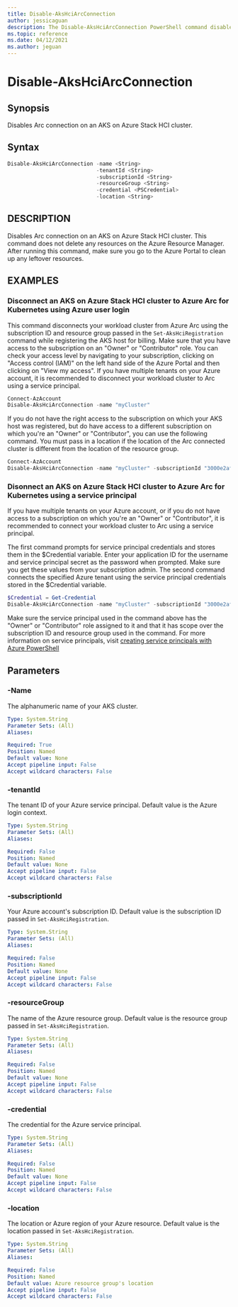 ```yaml
---
title: Disable-AksHciArcConnection
author: jessicaguan
description: The Disable-AksHciArcConnection PowerShell command disables the Arc connection on an AKS on Azure Stack HCI cluster.
ms.topic: reference
ms.date: 04/12/2021
ms.author: jeguan
---
```


# Disable-AksHciArcConnection

## Synopsis
Disables Arc connection on an AKS on Azure Stack HCI cluster.

## Syntax

```powershell
Disable-AksHciArcConnection -name <String> 
                            -tenantId <String>
                            -subscriptionId <String> 
                            -resourceGroup <String>
                            -credential <PSCredential>
                            -location <String>
```

## DESCRIPTION
Disables Arc connection on an AKS on Azure Stack HCI cluster. This command does not delete any resources on the Azure Resource Manager. After running this command, make sure you go to the Azure Portal to clean up any leftover resources.

## EXAMPLES

### Disconnect an AKS on Azure Stack HCI cluster to Azure Arc for Kubernetes using Azure user login 
This command disconnects your workload cluster from Azure Arc using the subscription ID and resource group passed in the `Set-AksHciRegistration` command while registering the AKS host for billing. Make sure that you have access to the subscription on an "Owner" or "Contributor" role. You can check your access level by navigating to your subscription, clicking on "Access control (IAM)" on the left hand side of the Azure Portal and then clicking on "View my access". If you have multiple tenants on your Azure account, it is recommended to disconnect your workload cluster to Arc using a service principal.

```PowerShell
Connect-AzAccount
Disable-AksHciArcConnection -name "myCluster"
```
If you do not have the right access to the subscription on which your AKS host was registered, but do have access to a different subscription on which you're an "Owner" or "Contributor", you can use the following command. You must pass in a location if the location of the Arc connected cluster is different from the location of the resource group. 

```PowerShell
Connect-AzAccount
Disable-AksHciArcConnection -name "myCluster" -subscriptionId "3000e2af-000-46d9-0000-4bdb12000000" -resourceGroup "myAzureResourceGroup"
```

### Disonnect an AKS on Azure Stack HCI cluster to Azure Arc for Kubernetes using a service principal
If you have multiple tenants on your Azure account, or if you do not have access to a subscription on which you're an "Owner" or "Contributor", it is recommended to connect your workload cluster to Arc using a service principal.

The first command prompts for service principal credentials and stores them in the $Credential variable. Enter your application ID for the username and service principal secret as the password when prompted. Make sure you get these values from your subscription admin. The second command connects the specified Azure tenant using the service principal credentials stored in the $Credential variable. 

```powershell
$Credential = Get-Credential
Disable-AksHciArcConnection -name "myCluster" -subscriptionId "3000e2af-000-46d9-0000-4bdb12000000" -resourceGroup "myAzureResourceGroup" -credential $Credential -tenantId "xxxx-xxxx-xxxx-xxxx"
```

Make sure the service principal used in the command above has the "Owner" or "Contributor" role assigned to it and that it has scope over the subscription ID and resource group used in the command. For more information on service principals, visit [creating service principals with Azure PowerShell](https://docs.microsoft.com/powershell/azure/create-azure-service-principal-azureps?view=azps-5.9.0#create-a-service-principal)

## Parameters

### -Name
The alphanumeric name of your AKS cluster.

```yaml
Type: System.String
Parameter Sets: (All)
Aliases:

Required: True
Position: Named
Default value: None
Accept pipeline input: False
Accept wildcard characters: False
```
### -tenantId
The tenant ID of your Azure service principal. Default value is the Azure login context.

```yaml
Type: System.String
Parameter Sets: (All)
Aliases:

Required: False
Position: Named
Default value: None
Accept pipeline input: False
Accept wildcard characters: False
```

### -subscriptionId
Your Azure account's subscription ID. Default value is the subscription ID passed in `Set-AksHciRegistration`.

```yaml
Type: System.String
Parameter Sets: (All)
Aliases:

Required: False
Position: Named
Default value: None
Accept pipeline input: False
Accept wildcard characters: False
```

### -resourceGroup
The name of the Azure resource group. Default value is the resource group passed in `Set-AksHciRegistration`.

```yaml
Type: System.String
Parameter Sets: (All)
Aliases:

Required: False
Position: Named
Default value: None
Accept pipeline input: False
Accept wildcard characters: False
```

### -credential
The credential for the Azure service principal.

```yaml
Type: System.String
Parameter Sets: (All)
Aliases:

Required: False
Position: Named
Default value: None
Accept pipeline input: False
Accept wildcard characters: False
```

### -location
The location or Azure region of your Azure resource. Default value is the location passed in `Set-AksHciRegistration`.

```yaml
Type: System.String
Parameter Sets: (All)
Aliases:

Required: False
Position: Named
Default value: Azure resource group's location
Accept pipeline input: False
Accept wildcard characters: False
```
